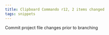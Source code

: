 ```yaml
---
title: Clipboard Commando r12, 2 items changed
tags: snippets
---
```


Commit project file changes prior to branching
